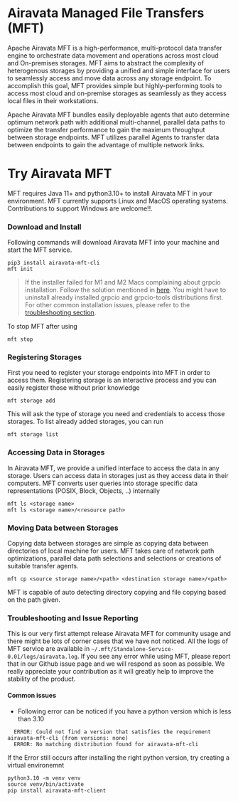 <!--
Licensed to the Apache Software Foundation (ASF) under one
or more contributor license agreements.  See the NOTICE file
distributed with this work for additional information
regarding copyright ownership.  The ASF licenses this file
to you under the Apache License, Version 2.0 (the
"License"); you may not use this file except in compliance
with the License.  You may obtain a copy of the License at

  http://www.apache.org/licenses/LICENSE-2.0

Unless required by applicable law or agreed to in writing,
software distributed under the License is distributed on an
"AS IS" BASIS, WITHOUT WARRANTIES OR CONDITIONS OF ANY
KIND, either express or implied.  See the License for the
specific language governing permissions and limitations
under the License.
-->

# Airavata Managed File Transfers (MFT)

Apache Airavata MFT is a high-performance, multi-protocol data transfer engine to orchestrate data movement and operations across most cloud and On-premises storages. MFT aims to abstract the complexity of heterogenous storages by providing a unified and simple interface for users to seamlessly access and move data across any storage endpoint. To accomplish this goal, MFT provides simple but highly-performing tools to access most cloud and on-premise storages as seamlessly as they access local files in their workstations. 

Apache Airavata MFT bundles easily deployable agents that auto determine optimum network path with additional multi-channel, parallel data paths to optimize the transfer performance to gain the maximum throughput between storage endpoints. MFT utilizes parallel Agents to transfer data between endpoints to gain the advantage of multiple network links.

# Try Airavata MFT
MFT requires Java 11+ and python3.10+  to install Airavata MFT in your environment. MFT currently supports Linux and MacOS operating systems. Contributions to support Windows are welcome!!. 

### Download and Install

Following commands will download Airavata MFT into your machine and start the MFT service. 
```
pip3 install airavata-mft-cli
mft init
```

> If the installer failed for M1 and M2 Macs complaining about grpcio installation. Follow the solution mentioned in [here](https://github.com/apache/airavata-mft/issues/71). You might have to uninstall already installed grpcio and grpcio-tools distributions first.
> For other common installation issues, please refer to the [troubleshooting section](https://github.com/apache/airavata-mft#common-issues).

To stop MFT after using

```
mft stop
```


### Registering Storages

First you need to register your storage endpoints into MFT in order to access them. Registering storage is an interactive process and you can easily register those without prior knowledge 

```
mft storage add
```

This will ask the type of storage you need and credentials to access those storages. To list already added storages, you can run

```
mft storage list
```
### Accessing Data in Storages

In Airavata MFT, we provide a unified interface to access the data in any storage. Users can access data in storages just as they access data in their computers. MFT converts user queries into storage specific data representations (POSIX, Block, Objects, ..) internally

```
mft ls <storage name>
mft ls <storage name>/<resource path>
```

### Moving Data between Storages

Copying data between storages are simple as copying data between directories of local machine for users. MFT takes care of network path optimizations, parallel data path selections and selections or creations of suitable transfer agents. 
 
 ```
 mft cp <source storage name>/<path> <destination storage name>/<path> 
 ```
MFT is capable of auto detecting directory copying and file copying based on the path given.

### Troubleshooting and Issue Reporting

This is our very first attempt release Airavata MFT for community usage and there might be lots of corner cases that we have not noticed. All the logs of MFT service are available in ```~/.mft/Standalone-Service-0.01/logs/airavata.log```. If you see any error while using MFT, please report that in our Github issue page and we will respond as soon as possible. We really appreciate your contribution as it will greatly help to improve the stability of the product.

#### Common issues

- Following error can be noticed if you have a python version which is less than 3.10
```
  ERROR: Could not find a version that satisfies the requirement airavata-mft-cli (from versions: none)
  ERROR: No matching distribution found for airavata-mft-cli
```
If the Error still occurs after installing the right python version, try creating a virtual environemnt
```
python3.10 -m venv venv
source venv/bin/activate
pip install airavata-mft-client
```
  
